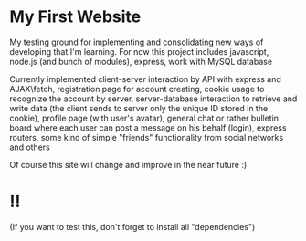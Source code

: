 # My First Website
My testing ground for implementing and consolidating new ways of developing that I'm learning. For now this project includes javascript, node.js (and bunch of modules), express, work with MySQL database

Currently implemented client-server interaction by API with express and AJAX\fetch, registration page for account creating, cookie usage to recognize the account by server, server-database interaction to retrieve and write data (the client sends to server only the unique ID stored in the cookie), profile page (with user's avatar), general chat or rather bulletin board where each user can post a message on his behalf (login), express routers, some kind of simple "friends" functionality from social networks and others

Of course this site will change and improve in the near future :)

# !!
(If you want to test this, don't forget to install all "dependencies")